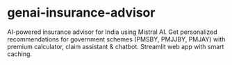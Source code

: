# genai-insurance-advisor
AI-powered insurance advisor for India using Mistral AI. Get personalized recommendations for government schemes (PMSBY, PMJJBY, PMJAY) with premium calculator, claim assistant &amp; chatbot. Streamlit web app with smart caching.
